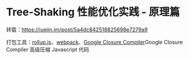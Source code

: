# Tree-Shaking 性能优化实践 - 原理篇

转载：https://juejin.im/post/5a4dc842518825698e7279a9

打包工具：[rollup.js](https://rollupjs.org/guide/en/)、[webpack](https://webpack.js.org/)、[Google Closure Compiler](https://github.com/google/closure-compiler)Google Closure Compiler 高级压缩 Javascript 代码
